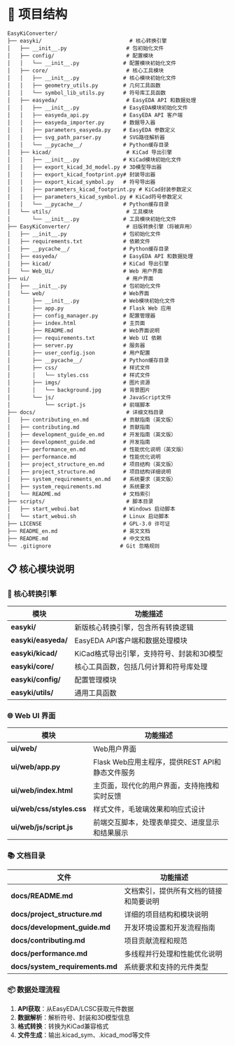 # 📁 项目结构

```
EasyKiConverter/
├── easyki/                            # 核心转换引擎
│   ├── __init__.py                   # 包初始化文件
│   ├── config/                       # 配置模块
│   │   └── __init__.py              # 配置模块初始化文件
│   ├── core/                         # 核心工具模块
│   │   ├── __init__.py              # 核心模块初始化文件
│   │   ├── geometry_utils.py        # 几何工具函数
│   │   └── symbol_lib_utils.py      # 符号库工具函数
│   ├── easyeda/                      # EasyEDA API 和数据处理
│   │   ├── __init__.py              # EasyEDA模块初始化文件
│   │   ├── easyeda_api.py           # EasyEDA API 客户端
│   │   ├── easyeda_importer.py      # 数据导入器
│   │   ├── parameters_easyeda.py    # EasyEDA 参数定义
│   │   ├── svg_path_parser.py       # SVG路径解析器
│   │   └── __pycache__/             # Python缓存目录
│   ├── kicad/                        # KiCad 导出引擎
│   │   ├── __init__.py              # KiCad模块初始化文件
│   │   ├── export_kicad_3d_model.py # 3D模型导出器
│   │   ├── export_kicad_footprint.py# 封装导出器
│   │   ├── export_kicad_symbol.py   # 符号导出器
│   │   ├── parameters_kicad_footprint.py # KiCad封装参数定义
│   │   ├── parameters_kicad_symbol.py # KiCad符号参数定义
│   │   └── __pycache__/             # Python缓存目录
│   └── utils/                        # 工具模块
│       └── __init__.py              # 工具模块初始化文件
├── EasyKiConverter/                  # 旧版转换引擎（将被弃用）
│   ├── __init__.py                  # 包初始化文件
│   ├── requirements.txt             # 依赖文件
│   ├── __pycache__/                 # Python缓存目录
│   ├── easyeda/                     # EasyEDA API 和数据处理
│   ├── kicad/                       # KiCad 导出引擎
│   └── Web_Ui/                      # Web 用户界面
├── ui/                               # 用户界面
│   ├── __init__.py                  # 包初始化文件
│   └── web/                         # Web界面
│       ├── __init__.py              # Web模块初始化文件
│       ├── app.py                   # Flask Web 应用
│       ├── config_manager.py        # 配置管理器
│       ├── index.html               # 主页面
│       ├── README.md                # Web界面说明
│       ├── requirements.txt         # Web UI 依赖
│       ├── server.py                # 服务器
│       ├── user_config.json         # 用户配置
│       ├── __pycache__/             # Python缓存目录
│       ├── css/                     # 样式文件
│       │   └── styles.css           # 样式文件
│       ├── imgs/                    # 图片资源
│       │   └── background.jpg       # 背景图片
│       └── js/                      # JavaScript文件
│           └── script.js            # 前端脚本
├── docs/                             # 详细文档目录
│   ├── contributing_en.md           # 贡献指南（英文版）
│   ├── contributing.md              # 贡献指南
│   ├── development_guide_en.md      # 开发指南（英文版）
│   ├── development_guide.md         # 开发指南
│   ├── performance_en.md            # 性能优化说明（英文版）
│   ├── performance.md               # 性能优化说明
│   ├── project_structure_en.md      # 项目结构（英文版）
│   ├── project_structure.md         # 项目结构详细说明
│   ├── system_requirements_en.md    # 系统要求（英文版）
│   ├── system_requirements.md       # 系统要求
│   └── README.md                    # 文档索引
├── scripts/                          # 脚本目录
│   ├── start_webui.bat              # Windows 启动脚本
│   └── start_webui.sh               # Linux 启动脚本
├── LICENSE                          # GPL-3.0 许可证
├── README_en.md                     # 英文文档
├── README.md                        # 中文文档
└── .gitignore                      # Git 忽略规则
```

## 📋 核心模块说明

### 🎯 核心转换引擎
| 模块 | 功能描述 |
|------|----------|
| **easyki/** | 新版核心转换引擎，包含所有转换逻辑 |
| **easyki/easyeda/** | EasyEDA API客户端和数据处理模块 |
| **easyki/kicad/** | KiCad格式导出引擎，支持符号、封装和3D模型 |
| **easyki/core/** | 核心工具函数，包括几何计算和符号库处理 |
| **easyki/config/** | 配置管理模块 |
| **easyki/utils/** | 通用工具函数 |

### 🌐 Web UI 界面
| 模块 | 功能描述 |
|------|----------|
| **ui/web/** | Web用户界面 |
| **ui/web/app.py** | Flask Web应用主程序，提供REST API和静态文件服务 |
| **ui/web/index.html** | 主页面，现代化的用户界面，支持拖拽和实时反馈 |
| **ui/web/css/styles.css** | 样式文件，毛玻璃效果和响应式设计 |
| **ui/web/js/script.js** | 前端交互脚本，处理表单提交、进度显示和结果展示 |

### 📚 文档目录
| 文件 | 功能描述 |
|------|----------|
| **docs/README.md** | 文档索引，提供所有文档的链接和简要说明 |
| **docs/project_structure.md** | 详细的项目结构和模块说明 |
| **docs/development_guide.md** | 开发环境设置和开发流程指南 |
| **docs/contributing.md** | 项目贡献流程和规范 |
| **docs/performance.md** | 多线程并行处理和性能优化说明 |
| **docs/system_requirements.md** | 系统要求和支持的元件类型 |

### 📦 数据处理流程
1. **API获取**：从EasyEDA/LCSC获取元件数据
2. **数据解析**：解析符号、封装和3D模型信息
3. **格式转换**：转换为KiCad兼容格式
4. **文件生成**：输出.kicad_sym、.kicad_mod等文件